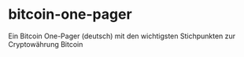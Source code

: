# bitcoin-one-pager
Ein Bitcoin One-Pager (deutsch) mit den wichtigsten Stichpunkten zur Cryptowährung Bitcoin
